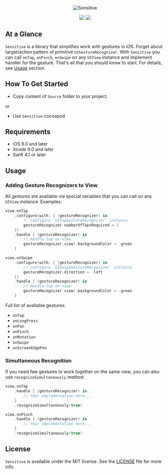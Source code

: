 <p align="center" >
<img src="https://github.com/igormatyushkin014/Sensitive/blob/master/Logo/logo_1024_300.png" alt="Sensitive" title="Sensitive">
</p>

<p align="center">
<a href="https://cocoapods.org"><img src="https://img.shields.io/cocoapods/v/Sensitive.svg?maxAge=2592000"></a>
<a href="https://tldrlegal.com/license/mit-license"><img src="https://img.shields.io/badge/License-MIT-blue.svg?style=flat"></a>
</p>

## At a Glance

`Sensitive` is a library that simplifies work with gestures in iOS. Forget about target/action pattern of primitive `UIGestureRecognizer`. With `Sensitive` you can call `onTap`, `onPinch`, `onSwipe` on any `UIView` instance and implement handler for the gesture. That's all that you should know to start. For details, see [Usage](#usage) section.

## How To Get Started

- Copy content of `Source` folder to your project.

or

- Use `Sensitive` cocoapod.

## Requirements

* iOS 9.0 and later
* Xcode 9.0 and later
* Swift 4.1 or later

## Usage

### Adding Gesture Recognizers to View

All gestures are available via special variables that you can call on any `UIView` instance. Examples:

```swift
view.onTap
    .configure(with: { (gestureRecognizer) in
        // Configure `UITapGestureRecognizer` instance
        gestureRecognizer.numberOfTapsRequired = 2
    })
    .handle { (gestureRecognizer) in
        // Handle tap on view
        gestureRecognizer.view!.backgroundColor = .green
    }

view.onSwipe
    .configure(with: { (gestureRecognizer) in
        // Configure `UISwipeGestureRecognizer` instance
        gestureRecognizer.direction = .left
    })
    .handle { (gestureRecognizer) in
        // Handle tap on view
        gestureRecognizer.view!.backgroundColor = .green
    }
```

Full list of available gestures:

- `onTap`
- `onLongPress`
- `onPan`
- `onPinch`
- `onRotation`
- `onSwipe`
- `onScreenEdgePan`

### Simultaneous Recognition

If you need few gestures to work together on the same view, you can also use `recognizeSimultaneously` method:

```swift
view.onTap
    .handle { (gestureRecognizer) in
        // Your implementation here...
    }
    .recognizeSimultaneously(true)

view.onPinch
    .handle { (gestureRecognizer) in
        // Your implementation here...
    }
    .recognizeSimultaneously(true)
```

## License

`Sensitive` is available under the MIT license. See the [LICENSE](./LICENSE) file for more info.
